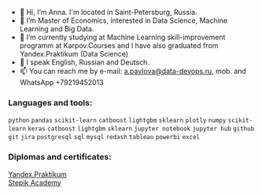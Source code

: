 - 👋 Hi, I’m Anna. I'm located in Saint-Petersburg, Russia. 
- 👀 I’m Master of Economics, interested in Data Science, Machine Learning and Big Data.
- 🌱 I’m currently studying at Machine Learning skill-improvement programm at Karpov.Courses and I have also graduated from Yandex.Praktikum (Data Science)
- 💞️ I speak English, Russian and Deutsch.
- 📫 You can reach me by e-mail: a.pavlova@data-devops.ru, mob. and WhatsApp +79219452013

### Languages and tools:

`python` `pandas` `scikit-learn` `catboost` `lightgbm` `sklearn` `plotly` `numpy` `scikit-learn` `keras` `catboost` `lightgbm` `sklearn`
`jupyter notebook` `jupyter hub` `github` `git` `jira` `postgresql` `sql` `mysql` `redash` `tableau` `powerbi` `excel` 

### Diplomas and certificates:

[Yandex.Praktikum](https://disk.yandex.ru/i/XmKw15KfHhWiUQ)<br>
[Stepik Academy](https://stepik.org/users/53844029/certificates)<br>

